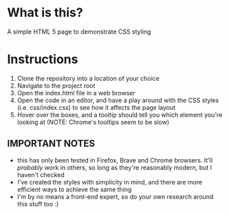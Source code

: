 # What is this?

A simple HTML 5 page to demonstrate CSS styling

# Instructions

1. Clone the repository into a location of your choice
2. Navigate to the project root
3. Open the index.html file in a web browser
4. Open the code in an editor, and have a play around with the CSS styles (i.e. css/index.css) to see how it affects the page layout
5. Hover over the boxes, and a tooltip should tell you which element you're looking at (NOTE: Chrome's tooltips seem to be slow)

## IMPORTANT NOTES

- this has only been tested in Firefox, Brave and Chrome browsers. It'll _probably_ work in others, so long as they're reasonably modern, but I haven't checked
- I've created the styles with simplicity in mind, and there are more efficient ways to achieve the same thing
- I'm by no means a front-end expert, so do your own research around this stuff too :)
